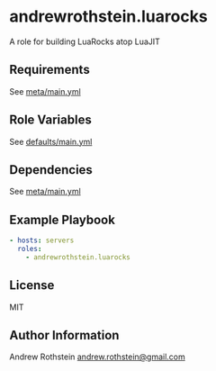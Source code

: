 andrewrothstein.luarocks
===========================

A role for building LuaRocks atop LuaJIT

Requirements
------------

See [meta/main.yml](meta/main.yml)

Role Variables
--------------

See [defaults/main.yml](defaults/main.yml)

Dependencies
------------

See [meta/main.yml](meta/main.yml)

Example Playbook
----------------

```yml
- hosts: servers
  roles:
    - andrewrothstein.luarocks
```

License
-------

MIT

Author Information
------------------

Andrew Rothstein <andrew.rothstein@gmail.com>
